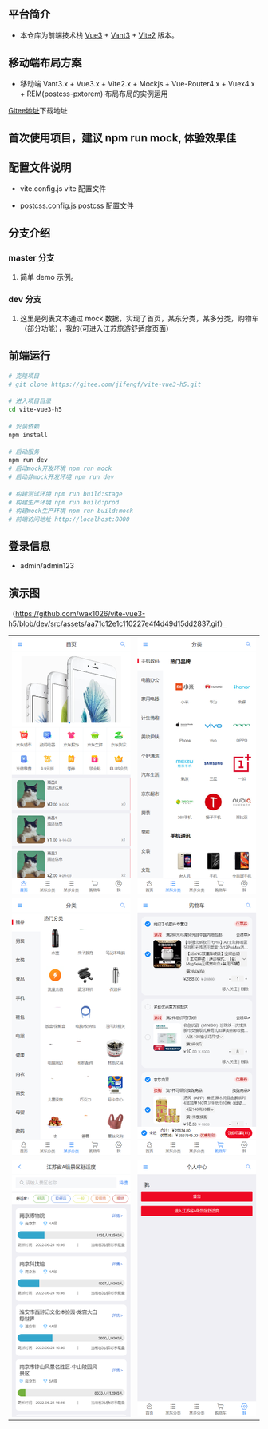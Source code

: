 ## 平台简介

- 本仓库为前端技术栈 [Vue3](https://v3.cn.vuejs.org) + [Vant3](https://vant-contrib.gitee.io/vant/v3/#/zh-CN) + [Vite2](https://cn.vitejs.dev) 版本。

## 移动端布局方案

- 移动端 Vant3.x + Vue3.x + Vite2.x + Mockjs + Vue-Router4.x + Vuex4.x + REM(postcss-pxtorem) 布局布局的实例运用


[Gitee地址](https://gitee.com/jifengf/vite-vue3-h5.git)下载地址


## 首次使用项目，建议 npm run mock, 体验效果佳

## 配置文件说明

- vite.config.js
  vite 配置文件

- postcss.config.js
  postcss 配置文件

## 分支介绍

### master 分支

1. 简单 demo 示例。

### dev 分支

1. 这里是列表文本通过 mock 数据，实现了首页，某东分类，某多分类，购物车（部分功能），我的(可进入江苏旅游舒适度页面）

## 前端运行

```bash
# 克隆项目
# git clone https://gitee.com/jifengf/vite-vue3-h5.git

# 进入项目目录
cd vite-vue3-h5

# 安装依赖
npm install

# 启动服务
npm run dev
# 启动mock开发环境 npm run mock
# 启动非mock开发环境 npm run dev

# 构建测试环境 npm run build:stage
# 构建生产环境 npm run build:prod
# 构建mock生产环境 npm run build:mock
# 前端访问地址 http://localhost:8000
```

## 登录信息

- admin/admin123

## 演示图

（https://github.com/wax1026/vite-vue3-h5/blob/dev/src/assets/aa71c12e1c110227e4f4d49d15dd2837.gif）


<table>
    <tr>
        <td><img src="https://github.com/wax1026/vite-vue3-h5/blob/dev/src/assets/%E5%BE%AE%E4%BF%A1%E6%88%AA%E5%9B%BE_20220624164621.png"/></td>
        <td><img src="https://github.com/wax1026/vite-vue3-h5/blob/dev/src/assets/%E5%BE%AE%E4%BF%A1%E6%88%AA%E5%9B%BE_20220624164630.png"/></td>
    </tr>
    <tr>
        <td><img src="https://github.com/wax1026/vite-vue3-h5/blob/dev/src/assets/%E5%BE%AE%E4%BF%A1%E6%88%AA%E5%9B%BE_20220624164636.png"/></td>
        <td><img src="https://github.com/wax1026/vite-vue3-h5/blob/dev/src/assets/%E5%BE%AE%E4%BF%A1%E6%88%AA%E5%9B%BE_20220624164649.png"/></td>
    </tr>
     <tr>
        <td><img src="https://github.com/wax1026/vite-vue3-h5/blob/dev/src/assets/%E5%BE%AE%E4%BF%A1%E6%88%AA%E5%9B%BE_20220624164703.png"/></td>
        <td><img src="https://github.com/wax1026/vite-vue3-h5/blob/dev/src/assets/%E5%BE%AE%E4%BF%A1%E6%88%AA%E5%9B%BE_20220624165508.png"/></td>
    </tr>
  </table>
